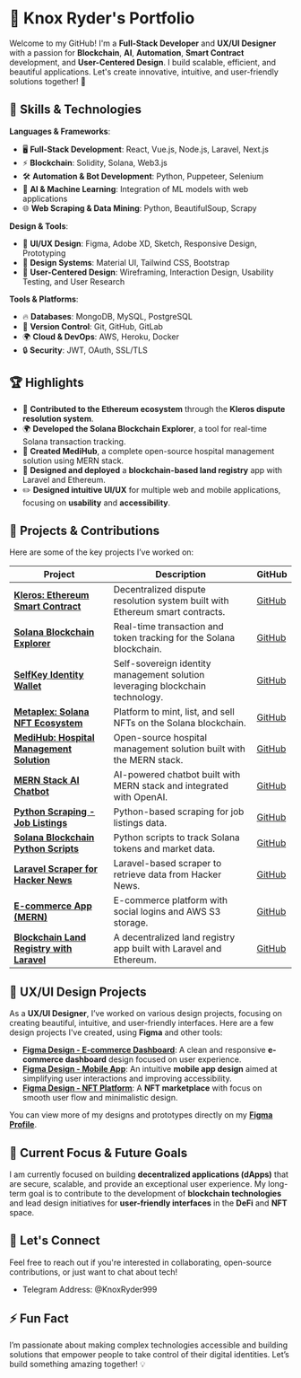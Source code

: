 # 🌟 Knox Ryder's Portfolio

Welcome to my GitHub! I'm a **Full-Stack Developer** and **UX/UI Designer** with a passion for **Blockchain**, **AI**, **Automation**, **Smart Contract** development, and **User-Centered Design**. I build scalable, efficient, and beautiful applications. Let's create innovative, intuitive, and user-friendly solutions together! 🚀

## 🚀 Skills & Technologies

**Languages & Frameworks**:  
- 🖥️ **Full-Stack Development**: React, Vue.js, Node.js, Laravel, Next.js  
- ⚡ **Blockchain**: Solidity, Solana, Web3.js  
- 🛠️ **Automation & Bot Development**: Python, Puppeteer, Selenium  
- 🧠 **AI & Machine Learning**: Integration of ML models with web applications  
- 🌐 **Web Scraping & Data Mining**: Python, BeautifulSoup, Scrapy  

**Design & Tools**:  
- 🎨 **UI/UX Design**: Figma, Adobe XD, Sketch, Responsive Design, Prototyping  
- 🌈 **Design Systems**: Material UI, Tailwind CSS, Bootstrap  
- 🎯 **User-Centered Design**: Wireframing, Interaction Design, Usability Testing, and User Research  

**Tools & Platforms**:  
- 🔥 **Databases**: MongoDB, MySQL, PostgreSQL  
- 🔧 **Version Control**: Git, GitHub, GitLab  
- 🌍 **Cloud & DevOps**: AWS, Heroku, Docker  
- 🔒 **Security**: JWT, OAuth, SSL/TLS

## 🏆 Highlights

- 🚀 **Contributed to the Ethereum ecosystem** through the **Kleros dispute resolution system**.
- 🌍 **Developed the Solana Blockchain Explorer**, a tool for real-time Solana transaction tracking.
- 🏥 **Created MediHub**, a complete open-source hospital management solution using MERN stack.
- 🎨 **Designed and deployed** a **blockchain-based land registry** app with Laravel and Ethereum.
- ✏️ **Designed intuitive UI/UX** for multiple web and mobile applications, focusing on **usability** and **accessibility**.

## 🌟 Projects & Contributions

Here are some of the key projects I’ve worked on:

| **Project** | **Description** | **GitHub** |
|-------------|-----------------|------------|
| **[Kleros: Ethereum Smart Contract](https://kleros.io/)** | Decentralized dispute resolution system built with Ethereum smart contracts. | [GitHub](https://github.com/david1991826/ETH_Kleros_ERC792.git) |
| **[Solana Blockchain Explorer](https://explorer.solana.com)** | Real-time transaction and token tracking for the Solana blockchain. | [GitHub](https://github.com/david1991826/block_track_solana.git) |
| **[SelfKey Identity Wallet](https://selfkey.org)** | Self-sovereign identity management solution leveraging blockchain technology. | [GitHub](https://github.com/david1991826/Block_selfKey_Wallet_ID.git) |
| **[Metaplex: Solana NFT Ecosystem](https://www.metaplex.com)** | Platform to mint, list, and sell NFTs on the Solana blockchain. | [GitHub](https://github.com/david1991826/solana_Meta-plex-ecosys.git) |
| **[MediHub: Hospital Management Solution](https://librehealth.io)** | Open-source hospital management solution built with the MERN stack. | [GitHub](https://github.com/david1991826/Medical_AI_bot_MERN.git) |
| **[MERN Stack AI Chatbot](https://github.com/SeleniumHQ/selenium)** | AI-powered chatbot built with MERN stack and integrated with OpenAI. | [GitHub](https://github.com/david1991826/MERN_AI_chat_bot.git) |
| **[Python Scraping - Job Listings](https://realpython.github.io/fake-jobs/)** | Python-based scraping for job listings data. | [GitHub](https://github.com/david1991826/scraping_py.git) |
| **[Solana Blockchain Python Scripts](https://docs.solanatracker.io/public-data-api)** | Python scripts to track Solana tokens and market data. | [GitHub](https://github.com/david1991826/scraping_solana.git) |
| **[Laravel Scraper for Hacker News](https://docs.solana.com/developing/clients/jsonrpc-api)** | Laravel-based scraper to retrieve data from Hacker News. | [GitHub](https://github.com/david1991826/scraping_laravel.git) |
| **[E-commerce App (MERN)](https://kosells.herokuapp.com)** | E-commerce platform with social logins and AWS S3 storage. | [GitHub](https://github.com/david1991826/mern_ecommerce.git) |
| **[Blockchain Land Registry with Laravel](https://docs.moralis.io/solana)** | A decentralized land registry app built with Laravel and Ethereum. | [GitHub](https://github.com/david1991826/Laravel_blockchain.git) |

## 🎨 UX/UI Design Projects

As a **UX/UI Designer**, I’ve worked on various design projects, focusing on creating beautiful, intuitive, and user-friendly interfaces. Here are a few design projects I've created, using **Figma** and other tools:

- **[Figma Design - E-commerce Dashboard](https://themeforest.net/search/ecommerce%20admin%20dashboard)**: A clean and responsive **e-commerce dashboard** design focused on user experience.
- **[Figma Design - Mobile App](https://templatesjungle.com/downloads/quick-free-food-app-design-figma-template/)**: An intuitive **mobile app design** aimed at simplifying user interactions and improving accessibility.
- **[Figma Design - NFT Platform](https://www.freefigmatemplates.com/gallery/nft-marketplace-app)**: A **NFT marketplace** with focus on smooth user flow and minimalistic design.

You can view more of my designs and prototypes directly on my **[Figma Profile](https://www.figma.com/@your-username)**.

## 🎯 Current Focus & Future Goals

I am currently focused on building **decentralized applications (dApps)** that are secure, scalable, and provide an exceptional user experience. My long-term goal is to contribute to the development of **blockchain technologies** and lead design initiatives for **user-friendly interfaces** in the **DeFi** and **NFT** space.

## 💬 Let's Connect

Feel free to reach out if you're interested in collaborating, open-source contributions, or just want to chat about tech!

- Telegram Address: @KnoxRyder999

## ⚡ Fun Fact

I’m passionate about making complex technologies accessible and building solutions that empower people to take control of their digital identities. Let’s build something amazing together! 💡